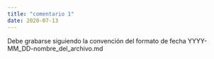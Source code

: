 ```yaml
---
title: "comentario 1"
date: 2020-07-13
---
```


Debe grabarse siguiendo la convención del formato de fecha YYYY-MM_DD-nombre_del_archivo.md

